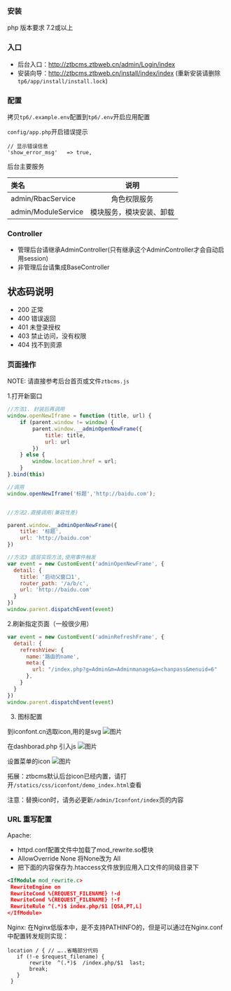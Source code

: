 ### 安装

php 版本要求 7.2或以上

### 入口

- 后台入口：http://ztbcms.ztbweb.cn/admin/Login/index
- 安装向导：http://ztbcms.ztbweb.cn/install/index/index (重新安装请删除`tp6/app/install/install.lock`)


### 配置

拷贝`tp6/.example.env`配置到`tp6/.env`开启应用配置

`config/app.php`开启错误提示
```shell script
// 显示错误信息
'show_error_msg'   => true,
```

后台主要服务

类名 | 说明 | 
:----------- | :-----------: |
admin/RbacService        |     角色权限服务    |   
admin/ModuleService      |     模块服务，模块安装、卸载    |   


### Controller

- 管理后台请继承AdminController(只有继承这个AdminController才会自动启用session)
- 非管理后台请集成BaseController



## 状态码说明

- 200 正常
- 400 错误返回
- 401 未登录授权
- 403 禁止访问，没有权限
- 404 找不到资源

### 页面操作

NOTE: 请直接参考后台首页或文件`ztbcms.js`

1.打开新窗口
```js
//方法1. 封装后再调用
window.openNewIframe = function (title, url) {
    if (parent.window != window) {
        parent.window.__adminOpenNewFrame({
            title: title,
            url: url
        })
    } else {
        window.location.href = url;
    }
}.bind(this)

//调用
window.openNewIframe('标题','http://baidu.com');


//方法2.直接调用(兼容性差)

parent.window.__adminOpenNewFrame({
    title: '标题',
    url: 'http://baidu.com'
})

//方法3 底层实现方法,使用事件触发
var event = new CustomEvent('adminOpenNewFrame', {
  detail: {
    title: '启动父窗口1', 
    router_path: '/a/b/c', 
    url: 'http://baidu.com'
  }
})
window.parent.dispatchEvent(event)
```


2.刷新指定页面（一般很少用）

```js
var event = new CustomEvent('adminRefreshFrame', {
  detail: {
    refreshView: {
      name:'路由的name',
      meta:{
        url: "/index.php?g=Admin&m=Adminmanage&a=chanpass&menuid=6"
      },
    }
  }
})
window.parent.dispatchEvent(event)
```

3. 图标配置

到iconfont.cn选取icon,用的是svg
![图片](https://dn-coding-net-production-pp.codehub.cn/c02721e8-2d56-4407-8e59-8101e6f3fe1b.png)

在dashborad.php 引入js
![图片](https://dn-coding-net-production-pp.codehub.cn/8b6dea28-655d-4dc0-9525-848ab9452635.png)

设置菜单的icon
![图片](https://dn-coding-net-production-pp.codehub.cn/f856614b-fcbe-40f6-9f47-b332c34852dd.png)

拓展：ztbcms默认后台icon已经内置，请打开`/statics/css/iconfont/demo_index.html`查看

注意：替换icon时，请务必更新`/admin/Iconfont/index`页的内容



### URL 重写配置

Apache:
- httpd.conf配置文件中加载了mod_rewrite.so模块
- AllowOverride None 将None改为 All
- 把下面的内容保存为.htaccess文件放到应用入口文件的同级目录下
```xml
<IfModule mod_rewrite.c>
 RewriteEngine on
 RewriteCond %{REQUEST_FILENAME} !-d
 RewriteCond %{REQUEST_FILENAME} !-f
 RewriteRule ^(.*)$ index.php/$1 [QSA,PT,L]
</IfModule>
```

Nginx:
在Nginx低版本中，是不支持PATHINFO的，但是可以通过在Nginx.conf中配置转发规则实现：
```
location / { // …..省略部分代码
   if (!-e $request_filename) {
       rewrite  ^(.*)$  /index.php/$1  last;
       break;
   }
 }
```

